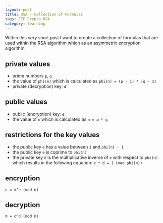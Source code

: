 ```yaml
---
layout: post
title: RSA - Collection of Formulas
tags: CTF Crypto RSA
category: learning
---
```


Within this very short post I want to create a collection of formulas that are used within the RSA algorithm which as an asymmetric encryption algorithm.

## private values
- prime numbers `p`, `q`
- the value of `phi(n)` which is calculated as `phi(n) = (p - 1) * (q - 1)`
- private (decryption) key: `d`

## public values
- public (encryption) key: `e`
- the value of `n` which is calculated as `n = p * q`

## restrictions for the key values
- the public key `e` has a value between `1` and `phi(n) - 1`
- the public key `e` is coprime to `phi(n)`
- the private key `d` is the multiplicative inverse of `e` with respect to `phi(n)` which results in the following equation: `e * d = 1 (mod phi(n))`

## encryption
`c = m^e (mod n)`

## decryption
`m = c^d (mod n)`
